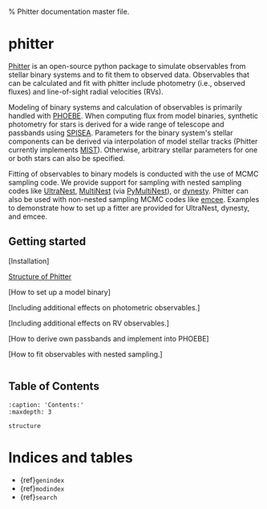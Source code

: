 % Phitter documentation master file.

# phitter

[Phitter](https://github.com/abhimat/phitter) is an open-source python package to simulate observables  from stellar binary systems and to fit them to observed data. Observables that can be calculated and fit with phitter include photometry (i.e., observed fluxes) and line-of-sight radial velocities (RVs).

Modeling of binary systems and calculation of observables is primarily handled with [PHOEBE](http://www.phoebe-project.org). When computing flux from model binaries, synthetic photometry for stars is derived for a wide range of telescope and passbands using [SPISEA](https://spisea.readthedocs.io/en/latest/). Parameters for the binary system's stellar components can be derived via interpolation of model stellar tracks (Phitter currently implements [MIST](http://waps.cfa.harvard.edu/MIST/)). Otherwise, arbitrary stellar parameters for one or both stars can also be specified.

Fitting of observables to binary models is conducted with the use of MCMC sampling code. We provide support for sampling with nested sampling codes like [UltraNest](https://johannesbuchner.github.io/UltraNest/), [MultiNest](https://github.com/farhanferoz/MultiNest) (via [PyMultiNest](https://github.com/JohannesBuchner/PyMultiNest)), or [dynesty](https://dynesty.readthedocs.io/en/stable/index.html). Phitter can also be used with non-nested sampling MCMC codes like [emcee](https://emcee.readthedocs.io/en/stable/). Examples to demonstrate how to set up a fitter are provided for UltraNest, dynesty, and emcee.

## Getting started

\[Installation\]

[Structure of Phitter](structure)

\[How to set up a model binary\]

\[Including additional effects on photometric observables.\]

\[Including additional effects on RV observables.\]

\[How to derive own passbands and implement into PHOEBE\]

\[How to fit observables with nested sampling.\]

```{automodapi} phitter.fit
```
   

## Table of Contents

```{toctree}
:caption: 'Contents:'
:maxdepth: 3

structure
```


# Indices and tables

- {ref}`genindex`
- {ref}`modindex`
- {ref}`search`
